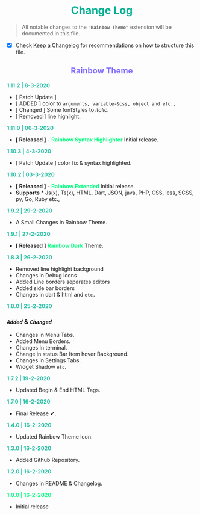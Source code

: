 <center style="color: #00b294">

# Change Log

</center>

> All notable changes to the **`"Rainbow Theme"`** extension will be documented in this file.

- [x] Check [Keep a Changelog](http://keepachangelog.com/) for recommendations on how to structure this file.

<center style="color: #8470FF">

## **Rainbow Theme**

</center>

<strong style="color: #24bfa5"> 1.11.2 | 8-3-2020</strong>

- [ Patch Update ]
- [ ADDED ] color to `arguments, variable-&css, object and etc.,`
- [ Changed ] Some fontStyles to *italic*.
- [ Removed ] line highlight.

<strong style="color: #24bfa5"> 1.11.0 | 06-3-2020</strong>

- **[ Released ]** - <strong style="color: #00FF7F">Rainbow Syntax Highlighter</strong> Initial release.

<strong style="color: #24bfa5"> 1.10.3 | 4-3-2020</strong>

- [ Patch Update ] color fix & syntax highlighted.

<strong style="color: #24bfa5"> 1.10.2 | 03-3-2020</strong>

- **[ Released ]** - <strong style="color: #00FF7F">Rainbow Extended</strong> Initial release.
- **Supports** * Js(x), Ts(x), HTML, Dart, JSON, java, PHP, CSS, less, SCSS, py, Go, Ruby etc.,

<strong style="color: #24bfa5"> 1.9.2 | 29-2-2020</strong>

- A Small Changes in Rainbow Theme.

<strong style="color: #24bfa5"> 1.9.1 | 27-2-2020</strong>

- **[ Released ]** <strong style="color: #00FF7F">Rainbow Dark</strong> Theme.</text>

<strong style="color: #24bfa5"> 1.8.3 | 26-2-2020</strong>

- Removed line highlight background
- Changes in Debug Icons
- Added Line borders separates editors
- Added side bar borders
- Changes in dart & html and `etc.`

<strong style="color: #24bfa5"> 1.8.0 | 25-2-2020</strong>

### _`Added`_ & _`Changed`_

- Changes in Menu Tabs.
- Added Menu Borders.
- Changes In terminal.
- Change in status Bar Item hover Background.
- Changes in Settings Tabs.
- Widget Shadow `etc`.

<strong style="color: #24bfa5"> 1.7.2 | 19-2-2020</strong>

- Updated Begin & End HTML Tags.

<strong style="color: #24bfa5"> 1.7.0 | 16-2-2020</strong>

- Final Release ✔.

<strong style="color: #24bfa5"> 1.4.0 | 16-2-2020</strong>

- Updated Rainbow Theme Icon.

<strong style="color: #24bfa5"> 1.3.0 | 16-2-2020</strong>

- Added Github Repository.

<strong style="color: #24bfa5"> 1.2.0 | 16-2-2020</strong>

- Changes in README & Changelog.

<strong style="color: #00FF7F"> 1.0.0 | 16-2-2020</strong>

- Initial release
